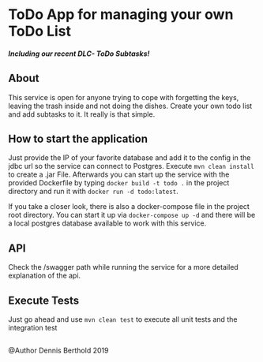 # ToDo App for managing your own ToDo List 

##### Including our recent DLC- ToDo Subtasks!

About
---
This service is open for anyone trying to cope with forgetting the keys, leaving the trash inside and not doing the dishes. 
Create your own todo list and add subtasks to it. It really is that simple.

How to start the application
---
Just provide the IP of your favorite database and add it to the config in the jdbc url so the service can connect to Postgres.
Execute ``mvn clean install`` to create a .jar File. Afterwards you can start up the service with the provided
Dockerfile by typing ``docker build -t todo .`` in the project directory and run it with ``docker run -d todo:latest``.

If you take a closer look, there is also a docker-compose file in the project root directory. You can start it up via ``docker-compose up -d`` and there will be a local postgres database available to work with this service.
   

API
---
Check the /swagger path while running the service for a more detailed explanation of the api.

Execute Tests
---
Just go ahead and use `mvn clean test` to execute all unit tests and the integration test 
##

@Author Dennis Berthold 2019